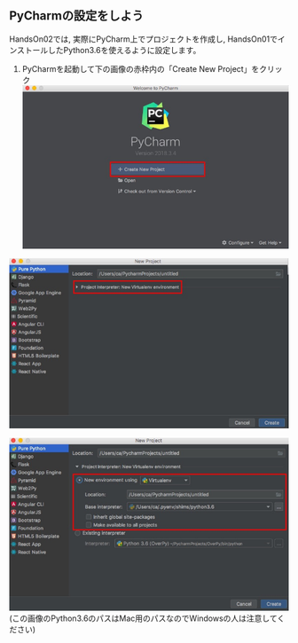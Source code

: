 ## PyCharmの設定をしよう

HandsOn02では, 実際にPyCharm上でプロジェクトを作成し, HandsOn01でインストールしたPython3.6を使えるように設定します。  

1. PyCharmを起動して下の画像の赤枠内の「Create New Project」をクリック  
![PyCharm01.jpg](./PyCharm01.jpg)  

![PyCharm02.jpg](PyCharm02_a.jpg)

![PyCharm03.jpg](./PyCharm03.jpg)  
(この画像のPython3.6のパスはMac用のパスなのでWindowsの人は注意してください)  